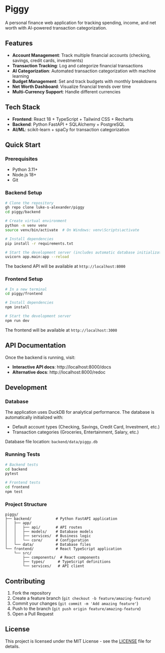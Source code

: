 # Piggy

A personal finance web application for tracking spending, income, and net worth with AI-powered transaction categorization.

## Features

- **Account Management**: Track multiple financial accounts (checking, savings, credit cards, investments)
- **Transaction Tracking**: Log and categorize financial transactions
- **AI Categorization**: Automated transaction categorization with machine learning
- **Budget Management**: Set and track budgets with monthly breakdowns
- **Net Worth Dashboard**: Visualize financial trends over time
- **Multi-Currency Support**: Handle different currencies

## Tech Stack

- **Frontend**: React 18 + TypeScript + Tailwind CSS + Recharts
- **Backend**: Python FastAPI + SQLAlchemy + PostgreSQL
- **AI/ML**: scikit-learn + spaCy for transaction categorization

## Quick Start

### Prerequisites

- Python 3.11+
- Node.js 18+
- Git

### Backend Setup

```bash
# Clone the repository
gh repo clone luke-s-alexander/piggy
cd piggy/backend

# Create virtual environment
python -m venv venv
source venv/bin/activate  # On Windows: venv\Scripts\activate

# Install dependencies
pip install -r requirements.txt

# Start the development server (includes automatic database initialization)
uvicorn app.main:app --reload
```

The backend API will be available at `http://localhost:8000`

### Frontend Setup

```bash
# In a new terminal
cd piggy/frontend

# Install dependencies
npm install

# Start the development server
npm run dev
```

The frontend will be available at `http://localhost:3000`

## API Documentation

Once the backend is running, visit:
- **Interactive API docs**: http://localhost:8000/docs
- **Alternative docs**: http://localhost:8000/redoc

## Development

### Database

The application uses DuckDB for analytical performance. The database is automatically initialized with:
- Default account types (Checking, Savings, Credit Card, Investment, etc.)
- Transaction categories (Groceries, Entertainment, Salary, etc.)

Database file location: `backend/data/piggy.db`

### Running Tests

```bash
# Backend tests
cd backend
pytest

# Frontend tests  
cd frontend
npm test
```

### Project Structure

```
piggy/
├── backend/           # Python FastAPI application
│   ├── app/
│   │   ├── api/       # API routes
│   │   ├── models/    # Database models
│   │   ├── services/  # Business logic
│   │   └── core/      # Configuration
│   └── data/          # Database files
└── frontend/          # React TypeScript application
    └── src/
        ├── components/  # React components
        ├── types/      # TypeScript definitions
        └── services/   # API client
```

## Contributing

1. Fork the repository
2. Create a feature branch (`git checkout -b feature/amazing-feature`)
3. Commit your changes (`git commit -m 'Add amazing feature'`)
4. Push to the branch (`git push origin feature/amazing-feature`)
5. Open a Pull Request

## License

This project is licensed under the MIT License - see the [LICENSE](LICENSE) file for details.
